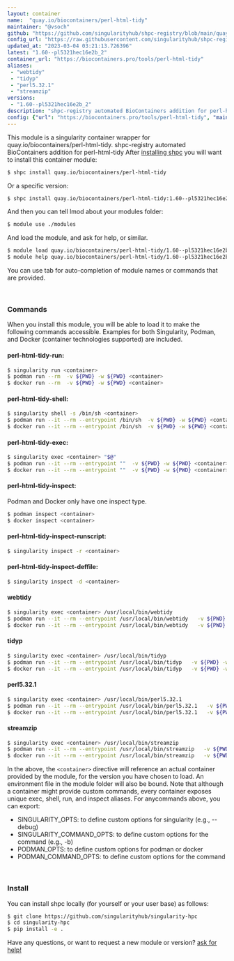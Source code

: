 ```yaml
---
layout: container
name:  "quay.io/biocontainers/perl-html-tidy"
maintainer: "@vsoch"
github: "https://github.com/singularityhub/shpc-registry/blob/main/quay.io/biocontainers/perl-html-tidy/container.yaml"
config_url: "https://raw.githubusercontent.com/singularityhub/shpc-registry/main/quay.io/biocontainers/perl-html-tidy/container.yaml"
updated_at: "2023-03-04 03:21:13.726396"
latest: "1.60--pl5321hec16e2b_2"
container_url: "https://biocontainers.pro/tools/perl-html-tidy"
aliases:
 - "webtidy"
 - "tidyp"
 - "perl5.32.1"
 - "streamzip"
versions:
 - "1.60--pl5321hec16e2b_2"
description: "shpc-registry automated BioContainers addition for perl-html-tidy"
config: {"url": "https://biocontainers.pro/tools/perl-html-tidy", "maintainer": "@vsoch", "description": "shpc-registry automated BioContainers addition for perl-html-tidy", "latest": {"1.60--pl5321hec16e2b_2": "sha256:fc01f4bae989e73eb07fd6c4c6dfc2dacce6c1d3eed6a8fdb21c87f9934ba691"}, "tags": {"1.60--pl5321hec16e2b_2": "sha256:fc01f4bae989e73eb07fd6c4c6dfc2dacce6c1d3eed6a8fdb21c87f9934ba691"}, "docker": "quay.io/biocontainers/perl-html-tidy", "aliases": {"webtidy": "/usr/local/bin/webtidy", "tidyp": "/usr/local/bin/tidyp", "perl5.32.1": "/usr/local/bin/perl5.32.1", "streamzip": "/usr/local/bin/streamzip"}}
---
```


This module is a singularity container wrapper for quay.io/biocontainers/perl-html-tidy.
shpc-registry automated BioContainers addition for perl-html-tidy
After [installing shpc](#install) you will want to install this container module:


```bash
$ shpc install quay.io/biocontainers/perl-html-tidy
```

Or a specific version:

```bash
$ shpc install quay.io/biocontainers/perl-html-tidy:1.60--pl5321hec16e2b_2
```

And then you can tell lmod about your modules folder:

```bash
$ module use ./modules
```

And load the module, and ask for help, or similar.

```bash
$ module load quay.io/biocontainers/perl-html-tidy/1.60--pl5321hec16e2b_2
$ module help quay.io/biocontainers/perl-html-tidy/1.60--pl5321hec16e2b_2
```

You can use tab for auto-completion of module names or commands that are provided.

<br>

### Commands

When you install this module, you will be able to load it to make the following commands accessible.
Examples for both Singularity, Podman, and Docker (container technologies supported) are included.

#### perl-html-tidy-run:

```bash
$ singularity run <container>
$ podman run --rm  -v ${PWD} -w ${PWD} <container>
$ docker run --rm  -v ${PWD} -w ${PWD} <container>
```

#### perl-html-tidy-shell:

```bash
$ singularity shell -s /bin/sh <container>
$ podman run --it --rm --entrypoint /bin/sh  -v ${PWD} -w ${PWD} <container>
$ docker run --it --rm --entrypoint /bin/sh  -v ${PWD} -w ${PWD} <container>
```

#### perl-html-tidy-exec:

```bash
$ singularity exec <container> "$@"
$ podman run --it --rm --entrypoint ""  -v ${PWD} -w ${PWD} <container> "$@"
$ docker run --it --rm --entrypoint ""  -v ${PWD} -w ${PWD} <container> "$@"
```

#### perl-html-tidy-inspect:

Podman and Docker only have one inspect type.

```bash
$ podman inspect <container>
$ docker inspect <container>
```

#### perl-html-tidy-inspect-runscript:

```bash
$ singularity inspect -r <container>
```

#### perl-html-tidy-inspect-deffile:

```bash
$ singularity inspect -d <container>
```


#### webtidy

```bash
$ singularity exec <container> /usr/local/bin/webtidy
$ podman run --it --rm --entrypoint /usr/local/bin/webtidy   -v ${PWD} -w ${PWD} <container> -c " $@"
$ docker run --it --rm --entrypoint /usr/local/bin/webtidy   -v ${PWD} -w ${PWD} <container> -c " $@"
```


#### tidyp

```bash
$ singularity exec <container> /usr/local/bin/tidyp
$ podman run --it --rm --entrypoint /usr/local/bin/tidyp   -v ${PWD} -w ${PWD} <container> -c " $@"
$ docker run --it --rm --entrypoint /usr/local/bin/tidyp   -v ${PWD} -w ${PWD} <container> -c " $@"
```


#### perl5.32.1

```bash
$ singularity exec <container> /usr/local/bin/perl5.32.1
$ podman run --it --rm --entrypoint /usr/local/bin/perl5.32.1   -v ${PWD} -w ${PWD} <container> -c " $@"
$ docker run --it --rm --entrypoint /usr/local/bin/perl5.32.1   -v ${PWD} -w ${PWD} <container> -c " $@"
```


#### streamzip

```bash
$ singularity exec <container> /usr/local/bin/streamzip
$ podman run --it --rm --entrypoint /usr/local/bin/streamzip   -v ${PWD} -w ${PWD} <container> -c " $@"
$ docker run --it --rm --entrypoint /usr/local/bin/streamzip   -v ${PWD} -w ${PWD} <container> -c " $@"
```



In the above, the `<container>` directive will reference an actual container provided
by the module, for the version you have chosen to load. An environment file in the
module folder will also be bound. Note that although a container
might provide custom commands, every container exposes unique exec, shell, run, and
inspect aliases. For anycommands above, you can export:

 - SINGULARITY_OPTS: to define custom options for singularity (e.g., --debug)
 - SINGULARITY_COMMAND_OPTS: to define custom options for the command (e.g., -b)
 - PODMAN_OPTS: to define custom options for podman or docker
 - PODMAN_COMMAND_OPTS: to define custom options for the command

<br>

### Install

You can install shpc locally (for yourself or your user base) as follows:

```bash
$ git clone https://github.com/singularityhub/singularity-hpc
$ cd singularity-hpc
$ pip install -e .
```

Have any questions, or want to request a new module or version? [ask for help!](https://github.com/singularityhub/singularity-hpc/issues)